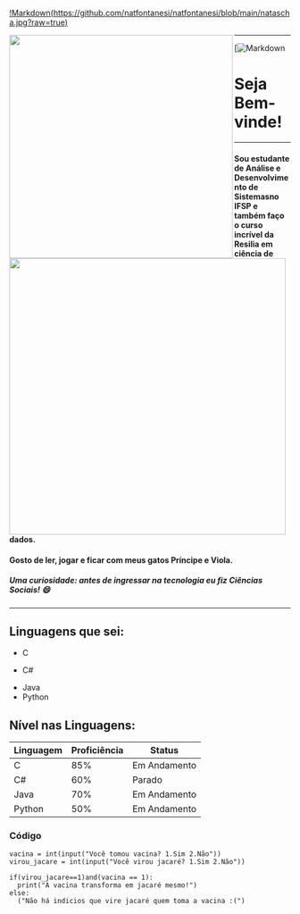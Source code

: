 
[!Markdown(https://github.com/natfontanesi/natfontanesi/blob/main/natascha.jpg?raw=true)](https://github.com/natfontanesi/natfontanesi/blob/main/natascha.jpg?raw=true)  


 
<img width="400px" align="left" src="https://github-readme-stats.vercel.app/api/top-langs/?username=natfontanesi&hide=html&layout=compact&theme=buefy" />    

<td><img width="495px" align="left" src="https://github-readme-stats.vercel.app/api?username=natfontanesi&theme=buefy"/>  
 

***  
  
[![Markdown](https://raw.githubusercontent.com/iampavangandhi/iampavangandhi/master/gifs/Hi.gif)  
# Seja Bem-vinde!  
***  
#### Sou estudante de Análise e Desenvolvimento de Sistemasno IFSP e também faço o curso incrível da Resilia em ciência de dados.
#### Gosto de ler, jogar e ficar com meus gatos Príncipe e Viola.

##### **Uma curiosidade**: antes de ingressar na tecnologia eu fiz _Ciências Sociais_! :smile:

***
## Linguagens que sei:
- C
+ C#
* Java
* Python

## Nível nas Linguagens:
|Linguagem | Proficiência | Status |
|----------|------------|-----------|
|C | 85% | Em Andamento |
|C# | 60% | Parado |
|Java |70% | Em Andamento |
|Python | 50% | Em Andamento |


### Código
    vacina = int(input("Você tomou vacina? 1.Sim 2.Não"))
    virou_jacare = int(input("Você virou jacaré? 1.Sim 2.Não"))
    
    if(virou_jacare==1)and(vacina == 1): 
      print("A vacina transforma em jacaré mesmo!") 
    else: 
      ("Não há indicios que vire jacaré quem toma a vacina :(")
   

